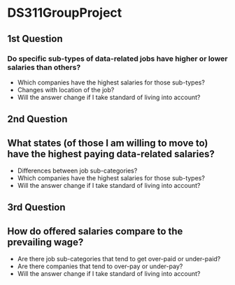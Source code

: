# DS311GroupProject

## 1st Question

### Do specific sub-types of data-related jobs have higher or lower salaries than others?

- Which companies have the highest salaries for those sub-types?
- Changes with location of the job?
- Will the answer change if I take standard of living into account?

## 2nd Question 

## What states (of those I am willing to move to) have the highest paying data-related salaries?

- Differences between job sub-categories?
- Which companies have the highest salaries for those sub-types?
- Will the answer change if I take standard of living into account?

## 3rd Question 

## How do offered salaries compare to the prevailing wage?

- Are there job sub-categories that tend to get over-paid or under-paid?
- Are there companies that tend to over-pay or under-pay?
- Will the answer change if I take standard of living into account?
